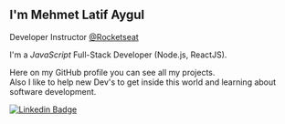 ## I'm Mehmet Latif Aygul

Developer Instructor [@Rocketseat](https://github.com/Rocketseat)

I'm a _JavaScript_ Full-Stack Developer (Node.js, ReactJS).<br/>

Here on my GitHub profile you can see all my projects.  
Also I like to help new Dev's to get inside this world and learning about software development.

<a href="https://www.linkedin.com/in/mlatifaygul/"><img alt="Linkedin Badge" src="https://img.shields.io/badge/-Elias%20Gabriel-6633cc?style=flat-square&logo=Linkedin&logoColor=white&link=https://www.linkedin.com/in/mlatifaygul/"/></a>
